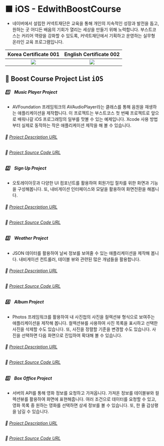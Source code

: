 # ■ iOS - EdwithBoostCourse

* 네이버에서 설립한 커넥트재단은 교육을 통해 개인의 지속적인 성장과 발전을 돕고, 원하는 곳 어디든 배움의 기회가 열리는 세상을 만들기 위해 노력합니다. 부스트코스는 커리어 역량을 강화할 수 있도록, 커넥트재단에서 기획하고 운영하는 실무형 온라인 교육 프로그램입니다.

|Korea Certificate 001|English Certificate 002|
|:-------------------:|:---------------------:|
|![](https://user-images.githubusercontent.com/20036523/62191190-fb662400-b3ad-11e9-9bf6-277a4a38390b.jpg)|![](https://user-images.githubusercontent.com/20036523/69492819-b2048c00-0eea-11ea-8c26-dcdc1a9282ac.jpg)|

## 📣 Boost Course Project List <kbd>iOS</kbd>

##### 1️⃣　Music Player Project

* AVFoundation 프레임워크의 AVAudioPlayer라는 클래스를 통해 음원을 재생하는 애플리케이션을 제작합니다. 이 프로젝트는 부스트코스 첫 번째 프로젝트로 앞으로 배워나갈 iOS 프로그래밍의 일부를 맛볼 수 있는 예제입니다. Xcode 사용 방법부터 실제로 동작하는 작은 애플리케이션 제작을 해 볼 수 있습니다.

###### 🚀 [Project Description URL](https://www.edwith.org/boostcourse-ios/project/20/content/18)

###### 🚀 [Project Source Code URL](https://github.com/ChangYeop-Yang/IOS-EdwithBoostCourse/tree/master/%5BEdwith%5D%20Project/%5BEdwith%20-%20iOS%5D%20Music%20Player%20Project)

##### 2️⃣　Sign Up Project

* 오토레이아웃과 다양한 UI 컴포넌트를 활용하여 회원가입 절차를 위한 화면과 기능을 구성해봅니다. 또, 내비게이션 인터페이스와 모달을 활용하여 화면전환을 해봅니다.

###### 🚀 [Project Description URL](https://www.edwith.org/boostcourse-ios/project/21/content/19)

###### 🚀 [Project Source Code URL](https://github.com/ChangYeop-Yang/IOS-EdwithBoostCourse/tree/master/%5BEdwith%5D%20Project/%5BEdwith%20-%20iOS%5D%20Sign%20Up%20Project)

##### 3️⃣　Weather Project

* JSON 데이터를 활용하여 날씨 정보를 보여줄 수 있는 애플리케이션을 제작해 봅니다. 내비게이션 컨트롤러, 테이블 뷰와 관련된 많은 개념들을 활용합니다.

###### 🚀 [Project Description URL](https://www.edwith.org/boostcourse-ios/project/22/content/20)

###### 🚀 [Project Source Code URL](https://github.com/ChangYeop-Yang/IOS-EdwithBoostCourse/tree/master/%5BEdwith%5D%20Project/%5BEdwith%20-%20iOS%5D%20WeatherToday%20Project)

##### 4️⃣　Album Project

* Photos 프레임워크를 활용하여 내 사진첩의 사진을 컬렉션뷰 형식으로 보여주는 애플리케이션을 제작해 봅니다. 컬렉션뷰를 사용하여 사진 목록을 표시하고 선택한 사진을 삭제할 수도 있습니다. 또, 사진을 정렬할 기준을 변경할 수도 있습니다. 사진을 선택하면 다음 화면으로 진입하여 확대해 볼 수 있습니다.

###### 🚀 [Project Description URL](https://www.edwith.org/boostcourse-ios/project/23/content/21)

###### 🚀 [Project Source Code URL](https://github.com/ChangYeop-Yang/IOS-EdwithBoostCourse/tree/master/%5BEdwith%5D%20Project/%5BEdwith%20-%20iOS%5D%20MyAlbum%20Project)

##### 5️⃣　Box Office Project

* 서버의 API를 통해 영화 정보를 요청하고 가져옵니다. 가져온 정보를 테이블뷰와 컬렉션뷰를 활용하여 화면에 표현해줍니다. 여러 조건으로 데이터를 요청할 수 있고, 영화 목록 중 원하는 영화를 선택하면 상세 정보를 볼 수 있습니다. 또, 한 줄 감상평을 남길 수 있습니다.

###### 🚀 [Project Description URL](https://www.edwith.org/boostcourse-ios/project/24/content/22)

###### 🚀 [Project Source Code URL](https://github.com/ChangYeop-Yang/IOS-EdwithBoostCourse/tree/master/%5BEdwith%5D%20Project/%5BEdwith%20-%20iOS%5D%20BoxOffice%20Project)
